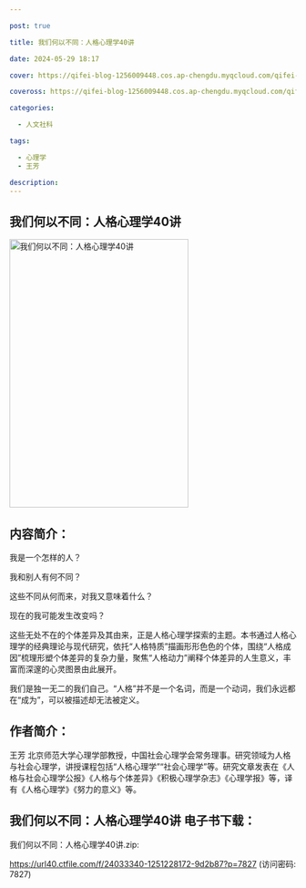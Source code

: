 ```yaml
---

post: true

title: 我们何以不同：人格心理学40讲

date: 2024-05-29 18:17

cover: https://qifei-blog-1256009448.cos.ap-chengdu.myqcloud.com/qifei-blog/653cdb08c458853aef269309.jpg

coveross: https://qifei-blog-1256009448.cos.ap-chengdu.myqcloud.com/qifei-blog/653cdb08c458853aef269309.jpg

categories:

  - 人文社科

tags:

  - 心理学
  - 王芳

description:
---
```


## 我们何以不同：人格心理学40讲
<img alt="我们何以不同：人格心理学40讲 " class="aligncenter loaded" data-was-processed="true" decoding="async" fetchpriority="high" height="471" src="https://qifei-blog-1256009448.cos.ap-chengdu.myqcloud.com/qifei-blog/653cdb08c458853aef269309.jpg" style="cursor: zoom-in;" width="314"/>

## 内容简介：

我是一个怎样的人？

我和别人有何不同？

这些不同从何而来，对我又意味着什么？

现在的我可能发生改变吗？

这些无处不在的个体差异及其由来，正是人格心理学探索的主题。本书通过人格心理学的经典理论与现代研究，依托“人格特质”描画形形色色的个体，围绕“人格成因”梳理形塑个体差异的复杂力量，聚焦“人格动力”阐释个体差异的人生意义，丰富而深邃的心灵图景由此展开。

我们是独一无二的我们自己。“人格”并不是一个名词，而是一个动词，我们永远都在“成为”，可以被描述却无法被定义。

## 作者简介：

王芳 北京师范大学心理学部教授，中国社会心理学会常务理事。研究领域为人格与社会心理学，讲授课程包括“人格心理学”“社会心理学”等。研究文章发表在《人格与社会心理学公报》《人格与个体差异》《积极心理学杂志》《心理学报》等，译有《人格心理学》《努力的意义》等。

## 我们何以不同：人格心理学40讲 电子书下载：

我们何以不同：人格心理学40讲.zip: 

https://url40.ctfile.com/f/24033340-1251228172-9d2b87?p=7827 (访问密码: 7827)
